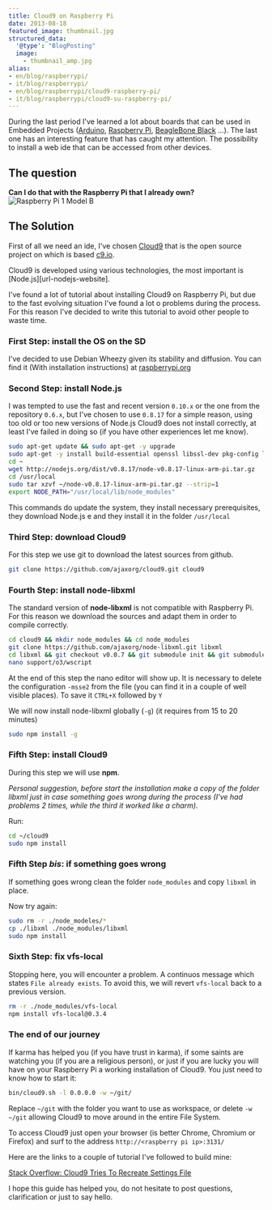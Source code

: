 ```yaml
---
title: Cloud9 on Raspberry Pi
date: 2013-08-18
featured_image: thumbnail.jpg
structured_data:
  '@type': "BlogPosting"
  image:
    - thumbnail_amp.jpg
alias:
- en/blog/raspberrypi/
- it/blog/raspberrypi/
- en/blog/raspberrypi/cloud9-raspberry-pi/
- it/blog/raspberrypi/cloud9-su-raspberry-pi/
---
```

During the last period I've learned a lot about boards that can be used in Embedded Projects ([Arduino][url-arduino-website], [Raspberry Pi][url-raspberry-pi-website], [BeagleBone Black][url-beagleboard-website] ...).
The last one has an interesting feature that has caught my attention.
The possibility to install a web ide that can be accessed from other devices.

## The question

__Can I do that with the Raspberry Pi that I already own?__
![Raspberry Pi 1 Model B][url-raspberry-pi-image-file]

## The Solution
First of all we need an ide, I've chosen [Cloud9][url-cloud9-repository] that is the open source project on which is based [c9.io][url-cloud9-website].

Cloud9 is developed using various technologies, the most important is [Node.js][url-nodejs-website].

I've found a lot of tutorial about installing Cloud9 on Raspberry Pi, but due to the fast evolving situation I've found a lot o problems during the process.
For this reason I've decided to write this tutorial to avoid other people to waste time.

### First Step: install the OS on the SD
I've decided to use Debian Wheezy given its stability and diffusion.
You can find it (With installation instructions) at [raspberrypi.org][url-raspberry-pi-downloads]

### Second Step: install Node.js
I was tempted to use the fast and recent version `0.10.x` or the one from the repository `0.6.x`, but I've chosen to use `0.8.17` for a simple reason, using too old or too new versions of Node.js Cloud9 does not install correctly, at least I've failed in doing so (if you have other experiences let me know).

```bash
sudo apt-get update && sudo apt-get -y upgrade
sudo apt-get -y install build-essential openssl libssl-dev pkg-config libxml2-dev
cd ~
wget http://nodejs.org/dist/v0.8.17/node-v0.8.17-linux-arm-pi.tar.gz
cd /usr/local
sudo tar xzvf ~/node-v0.8.17-linux-arm-pi.tar.gz --strip=1
export NODE_PATH="/usr/local/lib/node_modules"
```

This commands do update the system, they install necessary prerequisites, they download Node.js e and they install it in the folder `/usr/local`

### Third Step: download Cloud9
For this step we use git to download the latest sources from github.

```bash
git clone https://github.com/ajaxorg/cloud9.git cloud9
```

### Fourth Step: install node-libxml
The standard version of __node-libxml__ is not compatible with Raspberry Pi.
For this reason we download the sources and adapt them in order to compile correctly.

```bash
cd cloud9 && mkdir node_modules && cd node_modules
git clone https://github.com/ajaxorg/node-libxml.git libxml
cd libxml && git checkout v0.0.7 && git submodule init && git submodule update
nano support/o3/wscript
```

At the end of this step the nano editor will show up.
It is necessary to delete the configuration `-msse2` from the file (you can find it in a couple of well visible places).
To save it `CTRL+X` followed by `Y`

We will now install node-libxml globally (`-g`) (it requires from 15 to 20 minutes)

```bash
sudo npm install -g
```

### Fifth Step: install Cloud9
During this step we will use __npm__.

_Personal suggestion, before start the installation make a copy of the folder libxml just in case something goes wrong during the process (I've had problems 2 times, while the third it worked like a charm)._

Run:

```bash
cd ~/cloud9
sudo npm install
```

### Fifth Step _bis_: if something goes wrong
If something goes wrong clean the folder `node_modules` and copy `libxml` in place.

Now try again:

```bash
sudo rm -r ./node_modeles/*
cp ./libxml ./node_modules/libxml
sudo npm install
```

### Sixth Step: fix vfs-local
Stopping here, you will encounter a problem.
A continuos message which states `File already exists`.
To avoid this, we will revert `vfs-local` back to a previous version.

```bash
rm -r ./node_modules/vfs-local
npm install vfs-local@0.3.4
```

### The end of our journey
If karma has helped you (if you have trust in karma), if some saints are watching you (if you are a religious person), or just if you are lucky you will have on your Raspberry Pi a working installation of Cloud9.
You just need to know how to start it:

```bash
bin/cloud9.sh -l 0.0.0.0 -w ~/git/
```

Replace `~/git` with the folder you want to use as workspace, or delete `-w ~/git` allowing Cloud9 to move around in the entire File System.

To access Cloud9 just open your browser (is better Chrome, Chromium or Firefox)  and surf to the address `http://<raspberry pi ip>:3131/`

Here are the links to a couple of tutorial I've followed to build mine:

[Stack Overflow: Cloud9 Tries To Recreate Settings File](http://stackoverflow.com/questions/18205837/cloud9-tries-to-recreate-settings-file)

I hope this guide has helped you, do not hesitate to post questions, clarification or just to say hello.

[url-arduino-website]: http://www.arduino.cc/
[url-raspberry-pi-website]: http://www.raspberrypi.org/
[url-raspberry-pi-downloads]: http://www.raspberrypi.org/downloads/
[url-beagleboard-website]: http://beagleboard.org/Products/BeagleBone%20Black/
[url-cloud9-repository]: https://github.com/ajaxorg/cloud9/
[url-cloud9-website]: https://c9.io/
[url-raspberry-pi-image-file]: ./raspberry_pi_1_b.jpg
